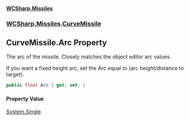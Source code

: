 #### [WCSharp.Missiles](index.md 'index')
### [WCSharp.Missiles](WCSharp.Missiles.md 'WCSharp.Missiles').[CurveMissile](WCSharp.Missiles.CurveMissile.md 'WCSharp.Missiles.CurveMissile')

## CurveMissile.Arc Property

The arc of the missile. Closely matches the object editor arc values.  
  
If you want a fixed height arc, set the Arc equal to (arc height/distance to target).

```csharp
public float Arc { get; set; }
```

#### Property Value
[System.Single](https://docs.microsoft.com/en-us/dotnet/api/System.Single 'System.Single')